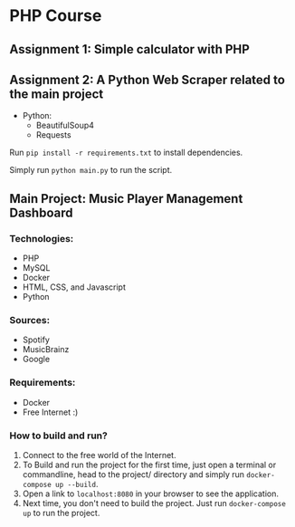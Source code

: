 # PHP Course

## Assignment 1: Simple calculator with PHP

## Assignment 2: A Python Web Scraper related to the main project

- Python:
  - BeautifulSoup4
  - Requests

Run `pip install -r requirements.txt` to install dependencies.

Simply run `python main.py` to run the script.

## Main Project: Music Player Management Dashboard

### Technologies:

- PHP
- MySQL
- Docker
- HTML, CSS, and Javascript
- Python

### Sources:

- Spotify
- MusicBrainz
- Google

### Requirements:

- Docker
- Free Internet :)

### How to build and run?

1. Connect to the free world of the Internet.
2. To Build and run the project for the first time, just open a terminal or commandline, head to the project/ directory and simply run `docker-compose up --build`.
3. Open a link to `localhost:8080` in your browser to see the application.
4. Next time, you don't need to build the project. Just run `docker-compose up` to run the project.
